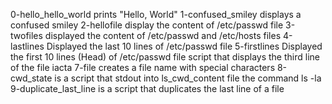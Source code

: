0-hello_hello_world	prints "Hello, World"
1-confused_smiley	displays a confused smiley
2-hellofile 		display the content of /etc/passwd file
3-twofiles 		displayed the content of /etc/passwd and /etc/hosts files
4-lastlines		Displayed the last 10 lines of /etc/passwd file
5-firstlines		Displayed the first 10 lines (Head) of /etc/passwd file
script that displays the third line of the file iacta
7-file creates a file name with special characters
8-cwd_state is a script that stdout into ls_cwd_content file the command ls -la
9-duplicate_last_line is a script that duplicates the last line of a file
